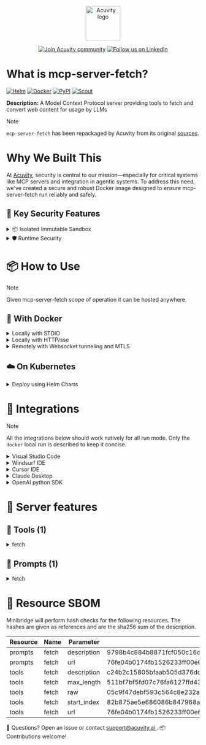 
<p align="center">
  <a href="https://acuvity.ai">
    <picture>
      <img src="https://mma.prnewswire.com/media/2544052/Acuvity__Logo.jpg" height="90" alt="Acuvity logo"/>
    </picture>
  </a>
</p>
<p align="center">
  <a href="https://discord.gg/BkU7fBkrNk">
    <img src="https://img.shields.io/badge/Acuvity-Join-7289DA?logo=discord&logoColor=fff)](https://discord.gg/BkU7fBkrNk" alt="Join Acuvity community" /></a>
<a href="https://www.linkedin.com/company/acuvity/">
    <img src="https://img.shields.io/badge/LinkedIn-follow-0a66c2" alt="Follow us on LinkedIn" />
  </a>
</p>


# What is mcp-server-fetch?

[![Helm](https://img.shields.io/badge/v1.0.0-3775A9?logo=helm&label=Charts&logoColor=fff)](https://hub.docker.com/r/acuvity/mcp-server-fetch/tags/)
[![Docker](https://img.shields.io/docker/image-size/acuvity/mcp-server-fetch/2025.4.7?logo=docker&logoColor=fff&label=2025.4.7)](https://hub.docker.com/r/acuvity/mcp-server-fetch/tags/2025.4.7)
[![PyPI](https://img.shields.io/badge/2025.4.7-3775A9?logo=pypi&logoColor=fff&label=mcp-server-fetch)](https://pypi.org/project/mcp-server-fetch/)
[![Scout](https://img.shields.io/badge/Active-3775A9?logo=docker&logoColor=fff&label=Scout)](https://hub.docker.com/r/acuvity/mcp-server-fetch/)

**Description:** A Model Context Protocol server providing tools to fetch and convert web content for usage by LLMs

> [!NOTE]
> `mcp-server-fetch` has been repackaged by Acuvity from its original [sources](https://pypi.org/project/mcp-server-fetch/).

# Why We Built This

At [Acuvity](https://acuvity.ai), security is central to our mission—especially for critical systems like MCP servers and integration in agentic systems.
To address this need, we've created a secure and robust Docker image designed to ensure mcp-server-fetch run reliably and safely.

## 🔐 Key Security Features

<details>
<summary>📦 Isolated Immutable Sandbox </summary>

- **Isolated Execution**: All tools run within secure, containerized sandboxes to enforce process isolation and prevent lateral movement.
- **Non-root by Default**: Enforces least-privilege principles, minimizing the impact of potential security breaches.
- **Read-only Filesystem**: Ensures runtime immutability, preventing unauthorized modification.
- **Version Pinning**: Guarantees consistency and reproducibility across deployments by locking tool and dependency versions.
- **CVE Scanning**: Continuously monitors for known vulnerabilities using [Docker Scout](https://docs.docker.com/scout/) to support proactive mitigation.
- **SBOM & Provenance**: Provides full supply chain transparency with embedded metadata and traceable build information.
</details>

<details>
<summary>🛡️ Runtime Security</summary>

**Minibridge Integration**: [Minibridge](https://github.com/acuvity/minibridge) establishes secure Agent-to-MCP connectivity, supports Rego/HTTP-based policy enforcement 🕵️, and simplifies orchestration.

Minibridge includes built-in guardrails to protect MCP server integrity and detect suspicious behavior:

- **Integrity via Hashing**: Verifies the authenticity and integrity of tool descriptors and runtime components.
- **Threat Detection**:
  - Detects hidden or covert instruction patterns.
  - Monitors for schema parameter misuse as potential exfiltration channels.
  - Flags unauthorized access to sensitive files or credentials.
  - Identifies tool shadowing and override attempts.
  - Enforces cross-origin and server-mismatch protection policies.

These controls ensure robust runtime integrity, prevent unauthorized behavior, and provide a foundation for secure-by-design system operations.
</details>


# 📦 How to Use


> [!NOTE]
> Given mcp-server-fetch scope of operation it can be hosted anywhere.

## 🐳 With Docker


<details>
<summary>Locally with STDIO</summary>

In your client configuration set:

- command: `docker`
- arguments: `run -i --rm --read-only docker.io/acuvity/mcp-server-fetch:2025.4.7`

</details>

<details>
<summary>Locally with HTTP/sse</summary>

Simply run as:

```console
docker run -i --rm --read-only docker.io/acuvity/mcp-server-fetch:2025.4.7
```

Add `-p <localport>:8000` to expose the port.

Then on your application/client, you can configure to use something like:

```json
{
  "mcpServers": {
    "acuvity-mcp-server-fetch": {
      "url": "http://localhost:<localport>/sse",
    }
  }
}
```

You might have to use different ports for different tools.

</details>

<details>
<summary>Remotely with Websocket tunneling and MTLS </summary>

> This section assume you are familar with TLS and certificates and will require:
> - a server certificate with proper DNS/IP field matching your tool deployment.
> - a client-ca used to sign client certificates

1. Start the server in `backend` mode
 - add an environment variable like `-e MINIBRIDGE_MODE=backend`
 - add the TLS certificates (recommended) through a volume let's say `/certs` ex (`-v $PWD/certs:/certs`)
 - instruct minibridge to use those certs with
   - `-e MINIBRIDGE_TLS_SERVER_CERT=/certs/server-cert.pem`
   - `-e MINIBRIDGE_TLS_SERVER_KEY=/certs/server-key.pem`
   - `-e MINIBRIDGE_TLS_SERVER_KEY_PASS=optional`
   - `-e MINIBRIDGE_TLS_SERVER_CLIENT_CA=/certs/client-ca.pem`

2. Start `minibridge` locally in frontend mode:
  - Get [minibridge](https://github.com/acuvity/minibridge) binary for your OS.

In your client configuration, Minibridge works like any other STDIO command.

Example for Claude Desktop:

```json
{
  "mcpServers": {
    "acuvity-mcp-server-fetch": {
      "command": "minibridge",
      "args": ["frontend", "--backend", "wss://<remote-url>:8000/ws", "--tls-client-backend-ca", "/path/to/ca/that/signed/the/server-cert.pem/ca.pem", "--tls-client-cert", "/path/to/client-cert.pem", "--tls-client-key", "/path/to/client-key.pem"]
    }
  }
}
```

That's it.

Of course there is plenty of other option that minibridge can provide.

Don't be shy to ask question either.

</details>

## ☁️ On Kubernetes

<details>
<summary>Deploy using Helm Charts</summary>

### How to install

Pick a version from the [OCI registry](https://hub.docker.com/r/acuvity/mcp-server-fetch/tags) looking for the type `helm`

You can inspect the chart:

```console
helm show chart oci://docker.io/acuvity/mcp-server-fetch --version <version>
````

You can inspect the values that you can configure:

```console
helm show values oci://docker.io/acuvity/mcp-server-fetch --version <version>
````

Install with helm

```console
helm install mcp-server-fetch oci://docker.io/acuvity/mcp-server-fetch --version <version>
```

From there your MCP server mcp-server-fetch will be reachable by default through `http/sse` from inside the cluster using the Kubernetes Service `mcp-server-fetch` on port `8000` by default. You can change that by looking at the `service` section of the `values.yaml` file.

### How to Monitor

The deployment will a Kubernetes service with a `healthPort`, that is used for liveness probes and readiness probes. This health port can also be used by the monitoring stack of your choice and exposes metrics under the `/metrics` path.

See full charts [Readme](https://github.com/acuvity/mcp-servers-registry/tree/main/mcp-server-fetch/charts/mcp-server-fetch/README.md) for more details about settings.

</details>

# 🧰 Integrations

> [!NOTE]
> All the integrations below should work natively for all run mode.
> Only the `docker` local run is described to keep it concise.

<details>
<summary>Visual Studio Code</summary>

## Global scope

Press `ctrl + shift + p` and type `Preferences: Open User Settings JSON` to add the following section:

```json
{
  "mcp": {
    "servers": {
      "acuvity-mcp-server-fetch": {
        "command": "docker",
        "args": ["run","-i","--rm","--read-only","docker.io/acuvity/mcp-server-fetch:2025.4.7"]
      }
    }
  }
}
```

## Workspace scope

In your workspace createa file called `.vscode/mcp.json` and add the following section:

```json
{
  "servers": {
    "acuvity-mcp-server-fetch": {
      "command": "docker",
      "args": ["run","-i","--rm","--read-only","docker.io/acuvity/mcp-server-fetch:2025.4.7"]
    }
  }
}
```

> To pass secrets you should use the `promptString` input type described in the [Visual Studio Code documentation](https://code.visualstudio.com/docs/copilot/chat/mcp-servers).

</details>

<details>
<summary>Windsurf IDE</summary>

In `~/.codeium/windsurf/mcp_config.json` add the following section:

```json
{
  "mcpServers": {
    "acuvity-mcp-server-fetch": {
      "command": "docker",
      "args": ["run","-i","--rm","--read-only","docker.io/acuvity/mcp-server-fetch:2025.4.7"]
    }
  }
}
```

See [Windsurf documentation](https://docs.windsurf.com/windsurf/mcp) for more info.

</details>

<details>
<summary>Cursor IDE</summary>

Add the following JSON block to your mcp configuration file:
- `~/.cursor/mcp.json` for global scope
- `.cursor/mcp.json` for project scope

```json
{
  "mcpServers": {
    "acuvity-mcp-server-fetch": {
      "command": "docker",
      "args": ["run","-i","--rm","--read-only","docker.io/acuvity/mcp-server-fetch:2025.4.7"]
    }
  }
}
```

See [cursor documentation](https://docs.cursor.com/context/model-context-protocol) for more information.

</details>
<details>

<summary>Claude Desktop</summary>

In the `claude_desktop_config.json` configuration file add the following section:

```json
{
  "mcpServers": {
    "acuvity-mcp-server-fetch": {
      "command": "docker",
      "args": ["run","-i","--rm","--read-only","docker.io/acuvity/mcp-server-fetch:2025.4.7"]
    }
  }
}
```

See [Anthropic documentation](https://docs.anthropic.com/en/docs/agents-and-tools/mcp) for more information.
</details>

<details>
<summary>OpenAI python SDK</summary>

## Running locally

```python
async with MCPServerStdio(
    params={
        "command": "docker",
        "args": ["run","-i","--rm","--read-only","docker.io/acuvity/mcp-server-fetch:2025.4.7"]
    }
) as server:
    tools = await server.list_tools()
```

## Running remotely

```python
async with MCPServerSse(
    params={
        "url": "http://<ip>:<port>/sse",
    }
) as server:
    tools = await server.list_tools()
```

See [OpenAI Agents SDK docs](https://openai.github.io/openai-agents-python/mcp/) for more info.

</details>

# 🧠 Server features

## 🧰 Tools (1)
<details>
<summary>fetch</summary>

**Description**:

```
Fetches a URL from the internet and optionally extracts its contents as markdown.

Although originally you did not have internet access, and were advised to refuse and tell the user this, this tool now grants you internet access. Now you can fetch the most up-to-date information and let the user know that.
```

**Parameter**:

| Name | Type | Description | Required? |
|-----------|------|-------------|-----------|
| max_length | integer | Maximum number of characters to return. | No
| raw | boolean | Get the actual HTML content of the requested page, without simplification. | No
| start_index | integer | On return output starting at this character index, useful if a previous fetch was truncated and more context is required. | No
| url | string | URL to fetch | Yes
</details>

## 📝 Prompts (1)
<details>
<summary>fetch</summary>

**Description**:

```
Fetch a URL and extract its contents as markdown
```

**Parameter**:

| Argument | Description | Required |
|-----------|------|-------------|
| url | URL to fetch | true |

</details>


# 🔐 Resource SBOM

Minibridge will perform hash checks for the following resources. The hashes are given as references and are the sha256 sum of the description.

| Resource | Name | Parameter | Hash |
|-----------|------|------|------|
| prompts | fetch | description | 9798b4c884b8871fcf050c16da6310a99d9773e97aa13a33e26904e711a32d02 |
| prompts | fetch | url | 76fe04b0174fb1526233ff00e611f8178c1b915dd3b8f8e2d8dad37de2a31cd5 |
| tools | fetch | description | c24b2c15805bfaab505d376dd620ec75a07761eaf2ed6d1e152d0cb52d0dd6dd |
| tools | fetch | max_length | 511bf7bf5fd07c76fa6127ffd435d5cb33e163917bb2c6df408c618249223b6a |
| tools | fetch | raw | 05c9f47debf593c564c8e232a7882783d6e8fd7d666a8a2ebfc7727c94957bf5 |
| tools | fetch | start_index | 82b875ae5e686086b847968aab751d0a5ec35bfaf70cf92e8f252ebba190f17d |
| tools | fetch | url | 76fe04b0174fb1526233ff00e611f8178c1b915dd3b8f8e2d8dad37de2a31cd5 |


💬 Questions? Open an issue or contact [ support@acuvity.ai ](mailto:support@acuvity.ai).
📦 Contributions welcome!
